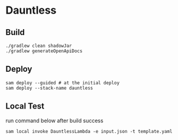 # Dauntless

## Build

```shell
./gradlew clean shadowJar
./gradlew generateOpenApiDocs
```

## Deploy

```shell
sam deploy --guided # at the initial deploy
sam deploy --stack-name dauntless
```

## Local Test

run command below after build success

```shell
sam local invoke DauntlessLambda -e input.json -t template.yaml
```
